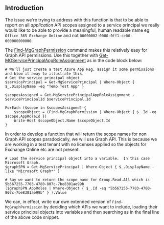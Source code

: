 ## Introduction
The issue we're trying to address with this function is that to be able to report on all _application_ API scopes assigned to a service principal we really would like to be able to provide a meaningful, human readable name eg ```Office 365 Exchange Online``` and not ```00000002-0000-0ff1-ce00-000000000000```.

The [Find-MgGraphPermission](https://learn.microsoft.com/en-us/powershell/microsoftgraph/find-mg-graph-permission?view=graph-powershell-1.0) command makes this relatively easy for Graph API permissions.  Use this together with [Get-MGServicePrincipalAppRoleAssignment](https://learn.microsoft.com/en-us/powershell/module/microsoft.graph.applications/get-mgserviceprincipalapproleassignment?view=graph-powershell-1.0) as in the code block below:

```
# We'll just create a test Azure App Reg, assign it some permissions and blow it away to illustrate this.
# Get the service principal object
$servicePrincipal = Get-MgServicePrincipal | Where-Object { $_.DisplayName -eq "Temp Test App" }

$scopesAssigned = Get-MgServicePrincipalAppRoleAssignment -ServicePrincipalId $servicePrincipal.Id 

ForEach ($scope in $scopesAssigned) { 
    $scopeObject = (Find-MgGraphPermission | Where-Object { $_.Id -eq $scope.AppRoleId })
    Write-Host $scopeObject.Name $scopeObject.Id
}
```

In order to develop a function that will return the scope names for non Graph API scopes paradoxically, we will use Graph API. This is because we are working in a test tenant with no licenses applied so the objects for Exchange Online etc are not present.
```
# Load the service principal object into a variable.  In this case Microsoft Graph.
$graphSPN = Get-MgServicePrincipal | Where-Object { $_.DisplayName -like "Microsoft Graph*" }  

# Say we want to return the scope name for Group.Read.All which is 5b567255-7703-4780-807c-7be8301ae99b
($graphSPN.AppRoles | Where-Object { $_.Id -eq "5b567255-7703-4780-807c-7be8301ae99b" } ).Value   
```

We can, in effect, write our own extended version of ```Find-MgGraphPermission``` by deciding which APIs we want to include, loading their service principal objects into variables and then searching as in the final line of the above code snippet.